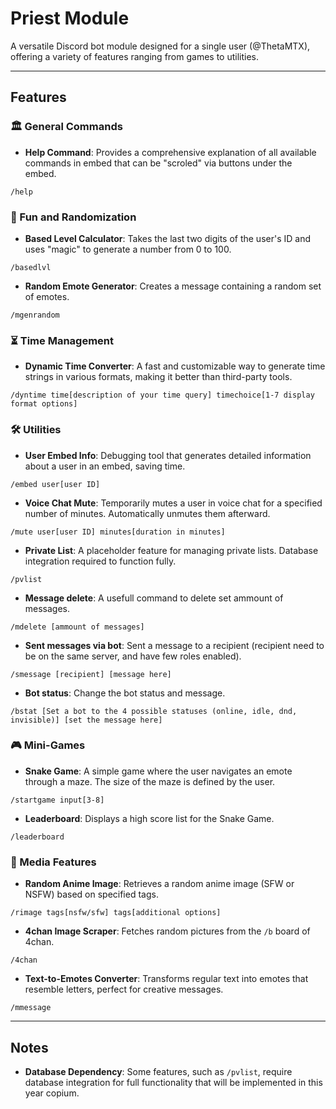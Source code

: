 # Priest Module
A versatile Discord bot module designed for a single user (@ThetaMTX), offering a variety of features ranging from games to utilities.

---

## Features

### 🏛️ General Commands
- **Help Command**: Provides a comprehensive explanation of all available commands in embed that can be "scroled" via buttons under the embed.
```
/help
```

### 🔢 Fun and Randomization
- **Based Level Calculator**: Takes the last two digits of the user's ID and uses "magic" to generate a number from 0 to 100.
```
/basedlvl
```

- **Random Emote Generator**: Creates a message containing a random set of emotes.
```
/mgenrandom
```

### ⏳ Time Management
- **Dynamic Time Converter**: A fast and customizable way to generate time strings in various formats, making it better than third-party tools.
```
/dyntime time[description of your time query] timechoice[1-7 display format options]
```

### 🛠️ Utilities
- **User Embed Info**: Debugging tool that generates detailed information about a user in an embed, saving time.
```
/embed user[user ID]
```

- **Voice Chat Mute**: Temporarily mutes a user in voice chat for a specified number of minutes. Automatically unmutes them afterward.
```
/mute user[user ID] minutes[duration in minutes]
```

- **Private List**: A placeholder feature for managing private lists. Database integration required to function fully.
```
/pvlist
```

- **Message delete**: A usefull command to delete set ammount of messages.
```
/mdelete [ammount of messages]
```

- **Sent messages via bot**: Sent a message to a recipient (recipient need to be on the same server, and have few roles enabled).
```
/smessage [recipient] [message here]
```

- **Bot status**: Change the bot status and message.
```
/bstat [Set a bot to the 4 possible statuses (online, idle, dnd, invisible)] [set the message here]
```

### 🎮 Mini-Games
- **Snake Game**: A simple game where the user navigates an emote through a maze. The size of the maze is defined by the user.
```
/startgame input[3-8]
```

- **Leaderboard**: Displays a high score list for the Snake Game.
```
/leaderboard
```

### 🎨 Media Features
- **Random Anime Image**: Retrieves a random anime image (SFW or NSFW) based on specified tags.
```
/rimage tags[nsfw/sfw] tags[additional options]
```

- **4chan Image Scraper**: Fetches random pictures from the `/b` board of 4chan.
```
/4chan
```

- **Text-to-Emotes Converter**: Transforms regular text into emotes that resemble letters, perfect for creative messages.
```
/mmessage
```


---

## Notes
- **Database Dependency**: Some features, such as `/pvlist`, require database integration for full functionality that will be implemented in this year copium.
